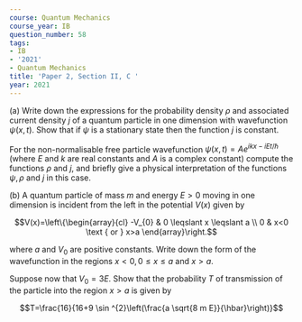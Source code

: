 ```yaml
---
course: Quantum Mechanics
course_year: IB
question_number: 58
tags:
- IB
- '2021'
- Quantum Mechanics
title: 'Paper 2, Section II, C '
year: 2021
---
```




(a) Write down the expressions for the probability density $\rho$ and associated current density $j$ of a quantum particle in one dimension with wavefunction $\psi(x, t)$. Show that if $\psi$ is a stationary state then the function $j$ is constant.

For the non-normalisable free particle wavefunction $\psi(x, t)=A e^{i k x-i E t / \hbar}$ (where $E$ and $k$ are real constants and $A$ is a complex constant) compute the functions $\rho$ and $j$, and briefly give a physical interpretation of the functions $\psi, \rho$ and $j$ in this case.

(b) A quantum particle of mass $m$ and energy $E>0$ moving in one dimension is incident from the left in the potential $V(x)$ given by

$$V(x)=\left\{\begin{array}{cl}
-V_{0} & 0 \leqslant x \leqslant a \\
0 & x<0 \text { or } x>a
\end{array}\right.$$

where $a$ and $V_{0}$ are positive constants. Write down the form of the wavefunction in the regions $x<0,0 \leqslant x \leqslant a$ and $x>a$.

Suppose now that $V_{0}=3 E$. Show that the probability $T$ of transmission of the particle into the region $x>a$ is given by

$$T=\frac{16}{16+9 \sin ^{2}\left(\frac{a \sqrt{8 m E}}{\hbar}\right)}$$